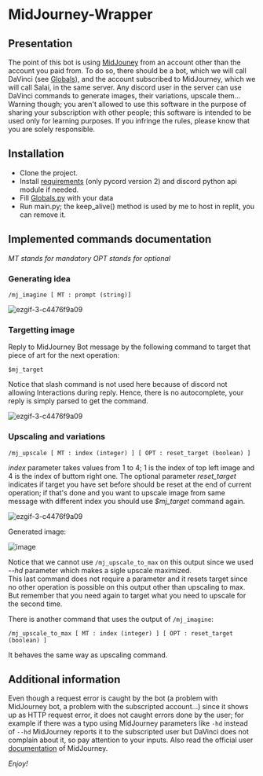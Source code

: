 # MidJourney-Wrapper

## Presentation
The point of this bot is using [MidJouney](https://www.midjourney.com/home/) from an account other than the account you paid from.
To do so, there should be a bot, which we will call DaVinci (see [Globals](https://github.com/Wildric-Auric/MidJourney-Wrapper/blob/main/Globals.py)), and the account subscribed to MidJourney, which we will call Salai, in the same server. Any discord user in the server can use DaVinci commands to generate images, their variations, upscale them...<br>
Warning though; you aren't allowed to use this software in the purpose of sharing your subscription with other people; this software is intended to be used only for learning purposes. If you infringe the rules, please know that you are solely responsible.

## Installation
* Clone the project.
* Install [requirements](https://github.com/Wildric-Auric/MidJourney-Wrapper/blob/main/requirements.txt) (only pycord version 2)  and discord python api module if needed. 
* Fill [Globals.py](https://github.com/Wildric-Auric/MidJourney-Wrapper/blob/main/Globals.py) with your data
* Run main.py; the keep_alive() method is used by me to host in replit, you can remove it.

## Implemented commands documentation
*MT stands for mandatory*
*OPT stands for optional*
### Generating idea
```
/mj_imagine [ MT : prompt (string)]
```


![ezgif-3-c4476f9a09](https://user-images.githubusercontent.com/70033490/185647413-1177b21a-2c2f-4f02-885e-c35d82179ba3.gif)


### Targetting image
Reply to MidJourney Bot message by the following command to target that piece of art for the next operation:
```
$mj_target
```
Notice that slash command is not used here because of discord not allowing Interactions during reply. Hence, there is no autocomplete, your reply is simply parsed to get the command.<br>


![ezgif-3-c4476f9a09](https://user-images.githubusercontent.com/70033490/185650795-06de185a-56ad-4c10-ac1d-34c5ca75b642.gif)


### Upscaling and variations
```
/mj_upscale [ MT : index (integer) ] [ OPT : reset_target (boolean) ]
```
*index* parameter takes values from 1 to 4; 1 is the index of top left image and 4 is the index of buttom right one.
The optional parameter *reset_target* indicates if target you have set before should be reset at the end of current operation; if that's done and you want to upscale image from same message with different index you should use *$mj_target* command again.


![ezgif-3-c4476f9a09](https://user-images.githubusercontent.com/70033490/185656154-ce31e7ba-29c9-4399-8086-5c7a4861ec26.gif)


Generated image:

![image](https://user-images.githubusercontent.com/70033490/185656359-895dbc6a-a0aa-47ff-a524-58a00b7edaa7.png)

Notice that we cannot use ```/mj_upscale_to_max``` on this output since we used *--hd* parameter which makes a sigle upscale maximized.<br>
This last command does not require a parameter and it resets target since no other operation is possible on this output other than upscaling to max. But remember that you need again to target what you need to upscale for the second time.<br>

There is another command that uses the output of ```/mj_imagine```:
```
/mj_upscale_to_max [ MT : index (integer) ] [ OPT : reset_target (boolean) ]
```
It behaves the same way as upscaling command.

## Additional information
Even though a request error is caught by the bot (a problem with MidJourney bot, a problem with the subscripted account...) since it shows up as HTTP request error, it does not caught errors done by the user; for example if there was a typo using MidJourney parameters like ```-hd``` instead of ```--hd``` MidJourney reports it to the subscripted user but DaVinci does not complain about it, so pay attention to your inputs. Also read the official user [documentation](https://midjourney.gitbook.io/docs/user-manual) of MidJourney.

*Enjoy!*



